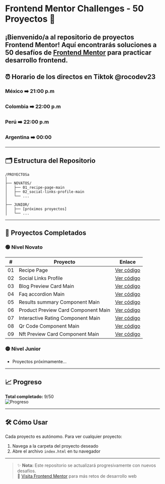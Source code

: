 # Frontend Mentor Challenges - 50 Proyectos 🚀

¡Bienvenido/a al repositorio de proyectos Frontend Mentor! Aquí encontrarás soluciones a **50 desafíos** de [Frontend Mentor](https://www.frontendmentor.io) para practicar desarrollo frontend.
---

## ⏰ Horario de los directos en Tiktok @rocodev23
### México ➡️ 21:00 p.m
### Colombia ➡️ 22:00 p.m
### Perú ➡️ 22:00 p.m
### Argentina ➡️ 00:00

---

## 🗂 Estructura del Repositorio
```text
/PROYECTOSa
│
├── NOVATOS/
│   ├── 01_recipe-page-main
│   ├── 02_social-links-profile-main
│   └── ...
│
├── JUNIOR/
│   ├── [próximos proyectos]
│   └── ...
```
---

## 📌 Proyectos Completados

### 🟢 Nivel Novato
| #   | Proyecto | Enlace |
|-----|----------|--------|
| 01  | Recipe Page | [Ver código](https://github.com/Ledyba-Dev/FRONTEND_MENTOR_50/tree/main/NOVATOS/NOVATOS_CODIGO_TERMINADO/01_recipe-page-main) |
| 02  | Social Links Profile | [Ver código](https://github.com/Ledyba-Dev/FRONTEND_MENTOR_50/tree/main/NOVATOS/NOVATOS_CODIGO_TERMINADO/02_social-links-profile-main) |
| 03  | Blog Preview Card Main | [Ver código](https://github.com/Ledyba-Dev/FRONTEND_MENTOR_50/tree/main/NOVATOS/NOVATOS_CODIGO_TERMINADO/03_blog-preview-card-main) |
| 04  | Faq accordion Main | [Ver código](https://github.com/Ledyba-Dev/FRONTEND_MENTOR_50/tree/main/NOVATOS/04_faq-accordion-main) |
| 05  | Results summary Component Main | [Ver código](https://github.com/Ledyba-Dev/FRONTEND_MENTOR_50/tree/main/NOVATOS/05_results-summary-component-main) |
| 06  | Product Preview Card Component Main | [Ver código](https://github.com/Ledyba-Dev/FRONTEND_MENTOR_50/tree/main/NOVATOS/06_product-preview-card-component-main) |
| 07  | Interactive Rating Component Main | [Ver código](https://github.com/Ledyba-Dev/FRONTEND_MENTOR_50/tree/main/NOVATOS/07_interactive-rating-component-main) |
| 08  | Qr Code Component Main | [Ver código](https://github.com/Ledyba-Dev/FRONTEND_MENTOR_50/tree/main/NOVATOS/08_qr-code-component-main) |
| 09  | Nft Preview Card Component Main | [Ver código](https://github.com/Ledyba-Dev/FRONTEND_MENTOR_50/tree/main/NOVATOS/09_nft-preview-card-component-main) |

### 🟡 Nivel Junior
* Proyectos próximamente...

---

## 📈 Progreso
**Total completado:** 9/50  
![Progreso](https://img.shields.io/badge/Progreso-9%2F50_(18%25)-brightgreen)

---

## 🛠 Cómo Usar
Cada proyecto es autónomo. Para ver cualquier proyecto:
1. Navega a la carpeta del proyecto deseado
2. Abre el archivo `index.html` en tu navegador

---

> ✨ **Nota:** Este repositorio se actualizará progresivamente con nuevos desafíos.  
> 🔗 [Visita Frontend Mentor](https://www.frontendmentor.io) para más retos de desarrollo web
